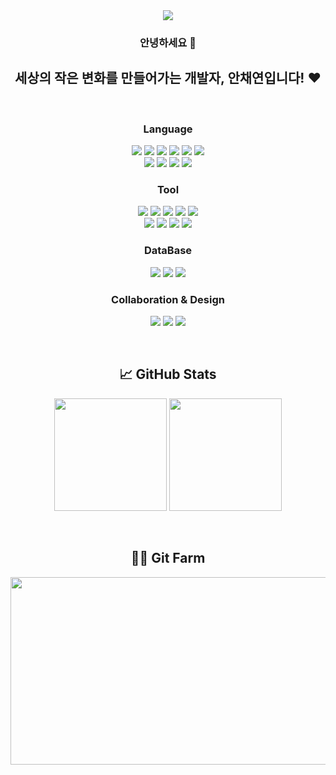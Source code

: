 <div align="center">
  <img src="https://capsule-render.vercel.app/api?type=Speech&text=Chaeyeon's%20Github&color=0:8EC5FC,100:E0C3FC&height=200&fontColor=ffffff&fontSize=60&fontAlign=50&fontAlignY=40"/>
  
  ### 안녕하세요 👋  
  ## 세상의 작은 변화를 만들어가는 개발자, 안채연입니다! ❤️
  <br>
  
  ### Language 
  <p>
    <img src="https://img.shields.io/badge/Java-007396?style=flat-square&logo=OpenJDK&logoColor=white"/>
    <img src="https://img.shields.io/badge/Python-3776AB?style=flat-square&logo=Python&logoColor=white"/>
    <img src="https://img.shields.io/badge/SpringBoot-6DB33F?style=flat-square&logo=SpringBoot&logoColor=white"/>
    <img src="https://img.shields.io/badge/PHP-777BB4?style=flat-square&logo=php&logoColor=white"/>
    <img src="https://img.shields.io/badge/C-A8B9CC?style=flat-square&logo=c&logoColor=white"/>
    <img src="https://img.shields.io/badge/C++-00599C?style=flat-square&logo=c%2B%2B&logoColor=white"/><br>
    <img src="https://img.shields.io/badge/HTML5-E34F26?style=flat-square&logo=HTML5&logoColor=white"/>
    <img src="https://img.shields.io/badge/CSS3-1572B6?style=flat-square&logo=CSS3&logoColor=white"/>
    <img src="https://img.shields.io/badge/Node.js-339933?style=flat-square&logo=Node.js&logoColor=white"/>
    <img src="https://img.shields.io/badge/Android-3DDC84?style=flat-square&logo=Android&logoColor=white"/>
  </p>
  
  ### Tool
  <p>
    <img src="https://img.shields.io/badge/VSCode-007ACC?style=flat-square&logo=visual-studio-code&logoColor=white"/>
    <img src="https://img.shields.io/badge/Visual%20Studio-5C2D91?style=flat-square&logo=visual-studio&logoColor=white"/>
    <img src="https://img.shields.io/badge/Eclipse-2C2255?style=flat-square&logo=eclipse&logoColor=white"/>
    <img src="https://img.shields.io/badge/IntelliJ%20IDEA-000000?style=flat-square&logo=intellij-idea&logoColor=white"/>
    <img src="https://img.shields.io/badge/Android%20Studio-3DDC84?style=flat-square&logo=android-studio&logoColor=white"/><br>
    <img src="https://img.shields.io/badge/EditPlus-0078D7?style=flat-square&logo=editplus&logoColor=white"/>
    <img src="https://img.shields.io/badge/Dev--C%2B%2B-003A6B?style=flat-square&logo=dev-c%2B%2B&logoColor=white"/>
    <img src="https://img.shields.io/badge/PyCharm-000000?style=flat-square&logo=pycharm&logoColor=white"/>
    <img src="https://img.shields.io/badge/Postman-FF6C37?style=flat-square&logo=Postman&logoColor=white"/>
  </p>
  
  ### DataBase
  <p>
    <img src="https://img.shields.io/badge/MySQL-4479A1?style=flat-square&logo=mysql&logoColor=white"/>
    <img src="https://img.shields.io/badge/Oracle-F80000?style=flat-square&logo=oracle&logoColor=white"/>
    <img src="https://img.shields.io/badge/Tomcat-F8DC75?style=flat-square&logo=apache-tomcat&logoColor=black"/>
  </p>
  
  ### Collaboration & Design
  <p>
    <img src="https://img.shields.io/badge/GitHub-181717?style=flat-square&logo=GitHub&logoColor=white"/>
    <img src="https://img.shields.io/badge/Notion-000000?style=flat-square&logo=Notion&logoColor=white"/>
    <img src="https://img.shields.io/badge/Figma-F24E1E?style=flat-square&logo=Figma&logoColor=white"/>
  </p>
  <br>
  
  ## 📈 GitHub Stats
  <p>
    <img src="https://github-readme-stats.vercel.app/api/top-langs/?username=Anchaeyeon&layout=compact" height="180">
    <img src="https://github-readme-stats.vercel.app/api?username=Anchaeyeon&show_icons=true" height="180">
  </p>
  <br>

  ## 👩‍🌾 Git Farm 
  <a href="https://www.gitanimals.org/en_US?utm_medium=image&utm_source=Anchaeyeon&utm_content=farm">
  <img
    src="https://render.gitanimals.org/farms/Anchaeyeon"
    width="600"
    height="300"
  />
</a>
</div>


<!--
**Anchaeyeon/Anchaeyeon** is a ✨ _special_ ✨ repository because its `README.md` (this file) appears on your GitHub profile.

Here are some ideas to get you started:

- 🔭 I’m currently working on ...
- 🌱 I’m currently learning ...
- 👯 I’m looking to collaborate on ...
- 🤔 I’m looking for help with ...
- 💬 Ask me about ...
- 📫 How to reach me: ...
- 😄 Pronouns: ...
- ⚡ Fun fact: ...
-->
